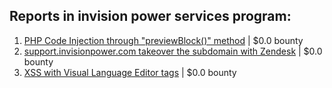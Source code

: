 ## Reports in invision power services program:
1. [PHP Code Injection through "previewBlock()" method](https://hackerone.com/reports/1092574) | $0.0 bounty
2. [support.invisionpower.com takeover the subdomain with Zendesk](https://hackerone.com/reports/1646554) | $0.0 bounty
3. [XSS with Visual Language Editor tags](https://hackerone.com/reports/2031855) | $0.0 bounty
